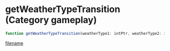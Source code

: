 # getWeatherTypeTransition (Category gameplay)

```js
function getWeatherTypeTransition(weatherType1: intPtr, weatherType2: intPtr, percentWeather2: numberPtr): Array
```

[filename](getWeatherTypeTransition_m.md ':include')